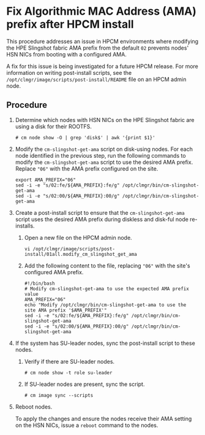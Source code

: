 # Fix Algorithmic MAC Address (AMA) prefix after HPCM install

This procedure addresses an issue in HPCM environments where modifying the HPE Slingshot fabric AMA prefix from the default `02` prevents nodes' HSN NICs from booting with a configured AMA.

A fix for this issue is being investigated for a future HPCM release.
For more information on writing post-install scripts, see the `/opt/clmgr/image/scripts/post-install/README` file on an HPCM admin node.

## Procedure

1. Determine which nodes with HSN NICs on the HPE Slingshot fabric are using a disk for their ROOTFS.

   ```screen
   # cm node show -O | grep 'disk$' | awk '{print $1}'
   ```

2. Modify the `cm-slingshot-get-ama` script on disk-using nodes.
   For each node identified in the previous step, run the following commands to modify the `cm-slingshot-get-ama` script to use the desired AMA prefix.
   Replace `"06"` with the AMA prefix configured on the site.

   ```screen
   export AMA_PREFIX="06"
   sed -i -e "s/02:fe/${AMA_PREFIX}:fe/g" /opt/clmgr/bin/cm-slingshot-get-ama
   sed -i -e "s/02:00/${AMA_PREFIX}:00/g" /opt/clmgr/bin/cm-slingshot-get-ama
   ```

3. Create a post-install script to ensure that the `cm-slingshot-get-ama` script uses the desired AMA prefix during diskless and disk-ful node re-installs.

   1. Open a new file on the HPCM admin node.

      ```screen
      vi /opt/clmgr/image/scripts/post-install/01all.modify_cm_slingshot_get_ama
      ```

   2. Add the following content to the file, replacing `"06"` with the site's configured AMA prefix.

      ```screen
      #!/bin/bash
      # Modify cm-slingshot-get-ama to use the expected AMA prefix value
      AMA_PREFIX="06"
      echo "Modify /opt/clmgr/bin/cm-slingshot-get-ama to use the site AMA prefix '$AMA_PREFIX'"
      sed -i -e "s/02:fe/${AMA_PREFIX}:fe/g" /opt/clmgr/bin/cm-slingshot-get-ama
      sed -i -e "s/02:00/${AMA_PREFIX}:00/g" /opt/clmgr/bin/cm-slingshot-get-ama
      ```

4. If the system has SU-leader nodes, sync the post-install script to these nodes.

   1. Verify if there are SU-leader nodes.

      ```screen
      # cm node show -t role su-leader
      ```

   2. If SU-leader nodes are present, sync the script.

      ```screen
      # cm image sync --scripts
      ```

5. Reboot nodes.

    To apply the changes and ensure the nodes receive their AMA setting on the HSN NICs, issue a `reboot` command to the nodes.
